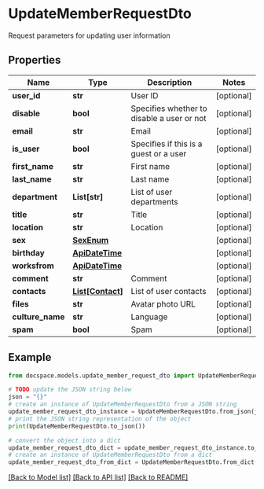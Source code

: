 # UpdateMemberRequestDto

Request parameters for updating user information

## Properties

Name | Type | Description | Notes
------------ | ------------- | ------------- | -------------
**user_id** | **str** | User ID | [optional] 
**disable** | **bool** | Specifies whether to disable a user or not | [optional] 
**email** | **str** | Email | [optional] 
**is_user** | **bool** | Specifies if this is a guest or a user | [optional] 
**first_name** | **str** | First name | [optional] 
**last_name** | **str** | Last name | [optional] 
**department** | **List[str]** | List of user departments | [optional] 
**title** | **str** | Title | [optional] 
**location** | **str** | Location | [optional] 
**sex** | [**SexEnum**](SexEnum.md) |  | [optional] 
**birthday** | [**ApiDateTime**](ApiDateTime.md) |  | [optional] 
**worksfrom** | [**ApiDateTime**](ApiDateTime.md) |  | [optional] 
**comment** | **str** | Comment | [optional] 
**contacts** | [**List[Contact]**](Contact.md) | List of user contacts | [optional] 
**files** | **str** | Avatar photo URL | [optional] 
**culture_name** | **str** | Language | [optional] 
**spam** | **bool** | Spam | [optional] 

## Example

```python
from docspace.models.update_member_request_dto import UpdateMemberRequestDto

# TODO update the JSON string below
json = "{}"
# create an instance of UpdateMemberRequestDto from a JSON string
update_member_request_dto_instance = UpdateMemberRequestDto.from_json(json)
# print the JSON string representation of the object
print(UpdateMemberRequestDto.to_json())

# convert the object into a dict
update_member_request_dto_dict = update_member_request_dto_instance.to_dict()
# create an instance of UpdateMemberRequestDto from a dict
update_member_request_dto_from_dict = UpdateMemberRequestDto.from_dict(update_member_request_dto_dict)
```
[[Back to Model list]](../README.md#documentation-for-models) [[Back to API list]](../README.md#documentation-for-api-endpoints) [[Back to README]](../README.md)


